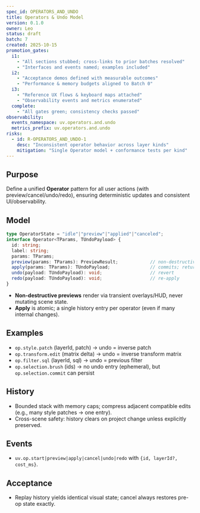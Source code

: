 ```yaml
---
spec_id: OPERATORS_AND_UNDO
title: Operators & Undo Model
version: 0.1.0
owner: Leo
status: draft
batch: 7
created: 2025-10-15
promotion_gates:
  i1:
    - "All sections stubbed; cross-links to prior batches resolved"
    - "Interfaces and events named; examples included"
  i2:
    - "Acceptance demos defined with measurable outcomes"
    - "Performance & memory budgets aligned to Batch 0"
  i3:
    - "Reference UX flows & keyboard maps attached"
    - "Observability events and metrics enumerated"
  complete:
    - "All gates green; consistency checks passed"
observability:
  events_namespace: uv.operators.and.undo
  metrics_prefix: uv.operators.and.undo
risks:
  - id: R-OPERATORS_AND_UNDO-1
    desc: "Inconsistent operator behavior across layer kinds"
    mitigation: "Single Operator model + conformance tests per kind"
---
```


## Purpose
Define a unified **Operator** pattern for all user actions (with preview/cancel/undo/redo),
ensuring deterministic updates and consistent UI/observability.

## Model
```ts
type OperatorState = "idle"|"preview"|"applied"|"canceled";
interface Operator<TParams, TUndoPayload> {
  id: string;
  label: string;
  params: TParams;
  preview(params: TParams): PreviewResult;            // non-destructive, transient
  apply(params: TParams): TUndoPayload;               // commits; returns undo payload
  undo(payload: TUndoPayload): void;                  // revert
  redo(payload: TUndoPayload): void;                  // re-apply
}
```
- **Non-destructive previews** render via transient overlays/HUD, never mutating scene state.
- **Apply** is atomic; a single history entry per operator (even if many internal changes).

## Examples
- `op.style.patch` (layerId, patch) → undo = inverse patch
- `op.transform.edit` (matrix delta) → undo = inverse transform matrix
- `op.filter.sql` (layerId, sql) → undo = previous filter
- `op.selection.brush` (ids) → no undo entry (ephemeral), but `op.selection.commit` can persist

## History
- Bounded stack with memory caps; compress adjacent compatible edits (e.g., many style patches → one entry).
- Cross-scene safety: history clears on project change unless explicitly preserved.

## Events
- `uv.op.start|preview|apply|cancel|undo|redo` with `{id, layerId?, cost_ms}`.

## Acceptance
- Replay history yields identical visual state; cancel always restores pre-op state exactly.
